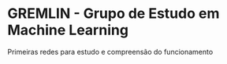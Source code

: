 # GREMLIN - Grupo de Estudo em Machine Learning
Primeiras redes para estudo e compreensão do funcionamento
